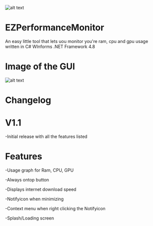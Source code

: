 ![alt text](https://i.ibb.co/rHgbBvn/Icon.png)


# EZPerformanceMonitor
An easy little tool that lets uou monitor you're ram, cpu and gpu usage written in C# WInforms .NET Framework 4.8

# Image of the GUI
![alt text](https://i.ibb.co/bFYL58R/Screenshot-2022-05-18-123616.png)

# Changelog

# V1.1
-Initial release with all the features listed


# Features
-Usage graph for Ram, CPU, GPU

-Always ontop button

-Displays internet download speed

-Notifyicon when minimizing

-Context menu when right clicking the Notifyicon

-Splash/Loading screen
